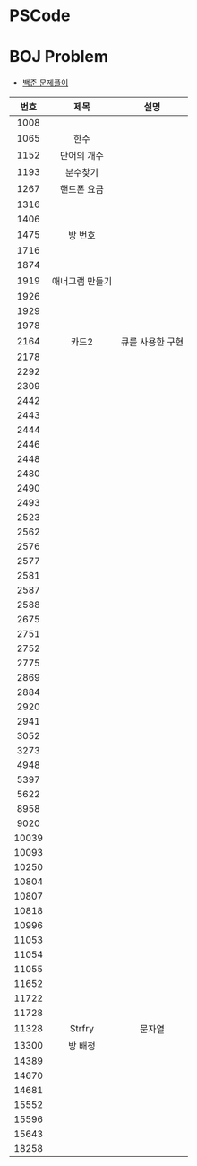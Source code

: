 # PSCode

# BOJ Problem

- [백준 문제풀이](https://github.com/Geol2/BOJ_hub/tree/main/BOJ_problem)

|   번호  | 제목 | 설명 |
|:------:|:---:|:---:|
| 1008 ||
| 1065 | 한수           ||
| 1152 | 단어의 개수 ||
| 1193 | 분수찾기     ||
| 1267 | 핸드폰 요금 ||
| 1316 |||
| 1406 |||
| 1475 | 방 번호 | |
| 1716 |||
| 1874 |||
| 1919 | 애너그램 만들기 ||
| 1926 |||
| 1929 |||
| 1978 |||
| 2164 | 카드2 | 큐를 사용한 구현 |
| 2178 |||
| 2292 |||
| 2309 |||
| 2442 |||
| 2443 |||
| 2444 |||
| 2446 |||
| 2448 |||
| 2480 |||
| 2490 |||
| 2493 |||
| 2523 |||
| 2562 |||
| 2576 |||
| 2577 |||
| 2581 |||
| 2587 |||
| 2588 |||
| 2675 |||
| 2751 |||
| 2752 |||
| 2775 |||
| 2869 |||
| 2884 |||
| 2920 |||
| 2941 |||
| 3052 |||
| 3273 |||
| 4948 |||
| 5397 |||
| 5622 |||
| 8958 |||
| 9020 |||
| 10039 |||
| 10093 |||
| 10250 |||
| 10804 |||
| 10807 |||
| 10818 |||
| 10996 |||
| 11053 |||
| 11054 |||
| 11055 |||
| 11652 |||
| 11722 |||
| 11728 |||
| 11328 | Strfry | 문자열 | 
| 13300 | 방 배정 | |
| 14389 |||
| 14670 |||
| 14681 |||
| 15552 |||
| 15596 |||
| 15643 |||
| 18258 |||
